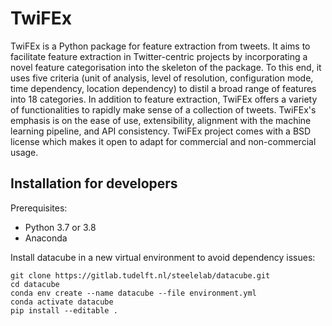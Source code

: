 # TwiFEx
TwiFEx is a Python package for feature extraction from tweets. It aims to facilitate feature extraction in Twitter-centric projects by incorporating a novel feature categorisation into the skeleton of the package. To this end, it uses five criteria (unit of analysis, level of resolution, configuration mode, time dependency, location dependency) to distil a broad range of features into 18 categories. In addition to feature extraction, TwiFEx offers a variety of functionalities to rapidly make sense of a collection of tweets. TwiFEx's emphasis is on the ease of use, extensibility, alignment with the machine learning pipeline, and API consistency. TwiFEx project comes with a BSD license which makes it open to adapt for commercial and non-commercial usage.


## Installation for developers

Prerequisites:

- Python 3.7 or 3.8
- Anaconda

Install datacube in a new virtual environment to avoid dependency issues:
```
git clone https://gitlab.tudelft.nl/steelelab/datacube.git
cd datacube
conda env create --name datacube --file environment.yml
conda activate datacube
pip install --editable .
```
